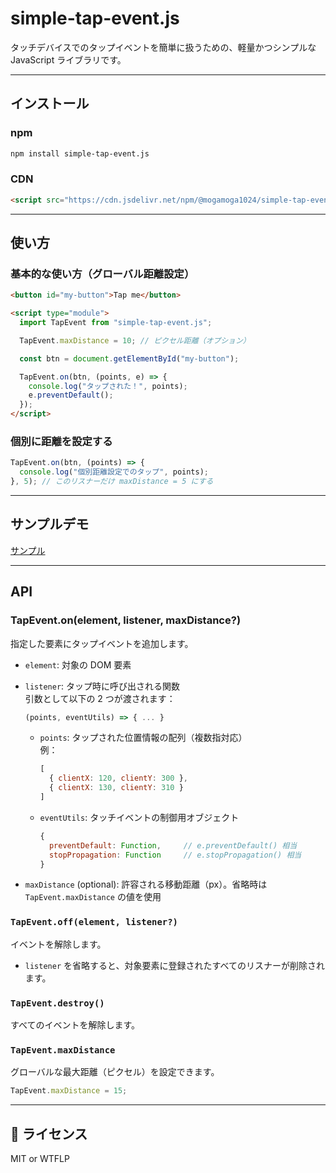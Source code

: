 # simple-tap-event.js

タッチデバイスでのタップイベントを簡単に扱うための、軽量かつシンプルな JavaScript ライブラリです。

---

## インストール

### npm

```bash
npm install simple-tap-event.js
```

### CDN

```html
<script src="https://cdn.jsdelivr.net/npm/@mogamoga1024/simple-tap-event@latest/simple_tap_event.min.js"></script>
```

---

## 使い方

### 基本的な使い方（グローバル距離設定）

```html
<button id="my-button">Tap me</button>

<script type="module">
  import TapEvent from "simple-tap-event.js";

  TapEvent.maxDistance = 10; // ピクセル距離（オプション）

  const btn = document.getElementById("my-button");

  TapEvent.on(btn, (points, e) => {
    console.log("タップされた！", points);
    e.preventDefault();
  });
</script>
```

### 個別に距離を設定する

```js
TapEvent.on(btn, (points) => {
  console.log("個別距離設定でのタップ", points);
}, 5); // このリスナーだけ maxDistance = 5 にする
```

---

## サンプルデモ

[サンプル](https://mogamoga1024.github.io/simple-tap-event.js/sample/sample.html)

---

## API

### TapEvent.on(element, listener, maxDistance?)

指定した要素にタップイベントを追加します。

- `element`: 対象の DOM 要素  
- `listener`: タップ時に呼び出される関数  
  引数として以下の 2 つが渡されます：

  ```js
  (points, eventUtils) => { ... }
  ```

  - `points`: タップされた位置情報の配列（複数指対応）  
    例：
    ```js
    [
      { clientX: 120, clientY: 300 },
      { clientX: 130, clientY: 310 }
    ]
    ```

  - `eventUtils`: タッチイベントの制御用オブジェクト  
    ```js
    {
      preventDefault: Function,     // e.preventDefault() 相当
      stopPropagation: Function     // e.stopPropagation() 相当
    }
    ```

- `maxDistance` (optional): 許容される移動距離（px）。省略時は `TapEvent.maxDistance` の値を使用

### `TapEvent.off(element, listener?)`

イベントを解除します。

- `listener` を省略すると、対象要素に登録されたすべてのリスナーが削除されます。

### `TapEvent.destroy()`

すべてのイベントを解除します。

### `TapEvent.maxDistance`

グローバルな最大距離（ピクセル）を設定できます。

```js
TapEvent.maxDistance = 15;
```

---

## 📄 ライセンス

MIT or WTFLP
